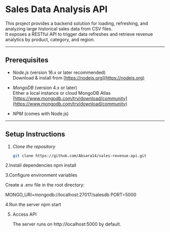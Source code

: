 # Sales Data Analysis API

This project provides a backend solution for loading, refreshing, and analyzing large historical sales data from CSV files.  
It exposes a RESTful API to trigger data refreshes and retrieve revenue analytics by product, category, and region.

---

## Prerequisites

- *Node.js* (version 16.x or later recommended)  
  Download & install from [https://nodejs.org](https://nodejs.org)  

- *MongoDB* (version 4.x or later)  
  Either a local instance or cloud MongoDB Atlas  
  [https://www.mongodb.com/try/download/community](https://www.mongodb.com/try/download/community)  

- *NPM* (comes with Node.js)  

---

## Setup Instructions

1. *Clone the repository*

   ```bash
   git clone https://github.com/Absara14/sales-revenue-api.git

2.Install dependencies
    npm install

3.Configure environment variables

   Create a .env file in the root directory:

   MONGO_URI=mongodb://localhost:27017/salesdb
   PORT=5000

4.Run the server
    npm start


5. Access API

     The server runs on http://localhost:5000 by default.
